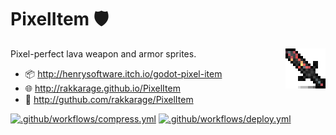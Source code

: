 # **PixelItem** 🛡️

<img align="right" src="icon.png">

Pixel-perfect lava weapon and armor sprites.

- 📦 <http://henrysoftware.itch.io/godot-pixel-item>
- 🌐 <http://rakkarage.github.io/PixelItem>
- 📃 <http://guthub.com/rakkarage/PixelItem>

[![.github/workflows/compress.yml](https://github.com/rakkarage/PixelItem/actions/workflows/compress.yml/badge.svg)](https://github.com/rakkarage/PixelItem/actions/workflows/compress.yml)
[![.github/workflows/deploy.yml](https://github.com/rakkarage/PixelItem/actions/workflows/deploy.yml/badge.svg)](https://github.com/rakkarage/PixelItem/actions/workflows/deploy.yml)
